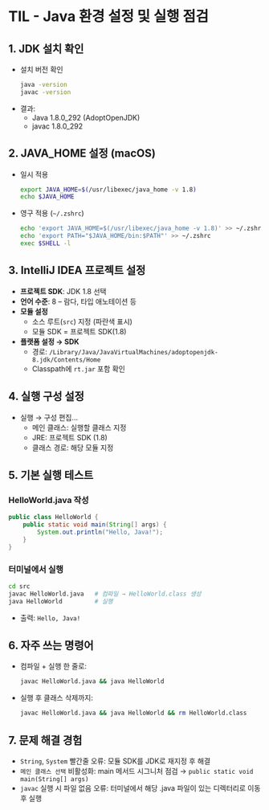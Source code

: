 # TIL - Java 환경 설정 및 실행 점검

## 1. JDK 설치 확인
- 설치 버전 확인
  ```bash
  java -version
  javac -version
  ```
- 결과:  
  - Java 1.8.0_292 (AdoptOpenJDK)  
  - javac 1.8.0_292

## 2. JAVA_HOME 설정 (macOS)
- 일시 적용
  ```bash
  export JAVA_HOME=$(/usr/libexec/java_home -v 1.8)
  echo $JAVA_HOME
  ```
- 영구 적용 (`~/.zshrc`)
  ```bash
  echo 'export JAVA_HOME=$(/usr/libexec/java_home -v 1.8)' >> ~/.zshrc
  echo 'export PATH="$JAVA_HOME/bin:$PATH"' >> ~/.zshrc
  exec $SHELL -l
  ```

## 3. IntelliJ IDEA 프로젝트 설정
- **프로젝트 SDK**: JDK 1.8 선택
- **언어 수준**: 8 – 람다, 타입 애노테이션 등
- **모듈 설정**  
  - 소스 루트(`src`) 지정 (파란색 표시)
  - 모듈 SDK = 프로젝트 SDK(1.8)
- **플랫폼 설정 → SDK**  
  - 경로: `/Library/Java/JavaVirtualMachines/adoptopenjdk-8.jdk/Contents/Home`
  - Classpath에 `rt.jar` 포함 확인

## 4. 실행 구성 설정
- 실행 → 구성 편집…
  - 메인 클래스: 실행할 클래스 지정
  - JRE: 프로젝트 SDK (1.8)
  - 클래스 경로: 해당 모듈 지정

## 5. 기본 실행 테스트
### HelloWorld.java 작성
```java
public class HelloWorld {
    public static void main(String[] args) {
        System.out.println("Hello, Java!");
    }
}
```

### 터미널에서 실행
```bash
cd src
javac HelloWorld.java   # 컴파일 → HelloWorld.class 생성
java HelloWorld         # 실행
```
- 출력: `Hello, Java!`

## 6. 자주 쓰는 명령어
- 컴파일 + 실행 한 줄로:
  ```bash
  javac HelloWorld.java && java HelloWorld
  ```
- 실행 후 클래스 삭제까지:
  ```bash
  javac HelloWorld.java && java HelloWorld && rm HelloWorld.class
  ```

## 7. 문제 해결 경험
- `String`, `System` 빨간줄 오류: 모듈 SDK를 JDK로 재지정 후 해결
- `메인 클래스 선택` 비활성화: main 메서드 시그니처 점검 → `public static void main(String[] args)`
- `javac` 실행 시 파일 없음 오류: 터미널에서 해당 .java 파일이 있는 디렉터리로 이동 후 실행
